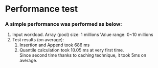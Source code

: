 # Performance test

### A simple performance was performed as below:

1. Input workload. Array (pool) size: 1 millions Value range: 0~10 millions
2. Test results (on average):
    1. Insertion and Append took 686 ms
    2. Quantile calculation took 10.05 ms at very first time. <br />
       Since second time thanks to caching technique, it took 5ms on average.